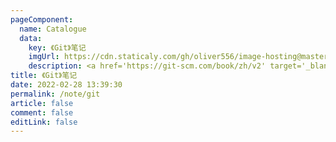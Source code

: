 ```yaml
---
pageComponent:
  name: Catalogue
  data:
    key: 《Git》笔记
    imgUrl: https://cdn.staticaly.com/gh/oliver556/image-hosting@master/table-of-contents/git.53qfmrhmobo0.webp
    description: <a href='https://git-scm.com/book/zh/v2' target='_blank'>Git 官网文档</a>的学习笔记，以官方文档为准。
title: 《Git》笔记
date: 2022-02-28 13:39:30
permalink: /note/git
article: false
comment: false
editLink: false
---
```

